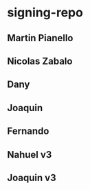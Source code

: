 
# signing-repo
## Martin Pianello
## Nicolas Zabalo
## Dany
## Joaquin
## Fernando
## Nahuel v3
## Joaquin v3

